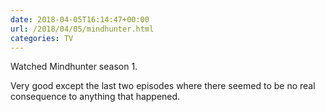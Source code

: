 ```yaml
---
date: 2018-04-05T16:14:47+00:00
url: /2018/04/05/mindhunter.html
categories: TV
---
```

Watched Mindhunter season 1.

Very good except the last two episodes where there seemed to be no real consequence to anything that happened.


